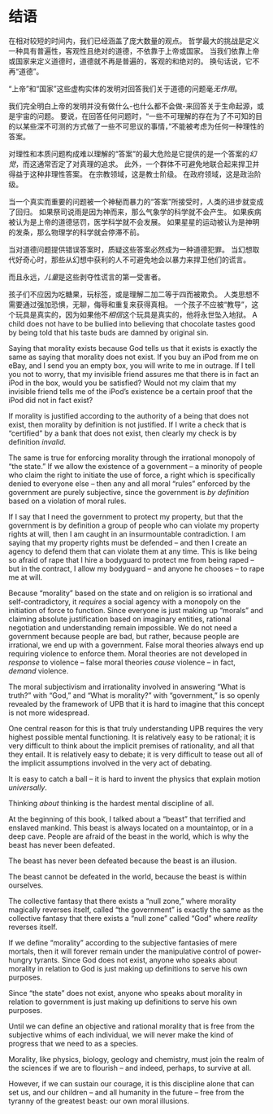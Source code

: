 # 结语

在相对较短的时间内，我们已经涵盖了庞大数量的观点。 哲学最大的挑战是定义一种具有普遍性，客观性且绝对的道德，不依靠于上帝或国家。 当我们依靠上帝或国家来定义道德时，道德就不再是普遍的，客观的和绝对的。 换句话说，它不再“道德”。

“上帝”和“国家”这些虚构实体的发明对回答我们关于道德的问题毫*无作用*。

我们完全明白上帝的发明并没有做什么-也什么都不会做-来回答关于生命起源，或是宇宙的问题。 要说，在回答任何问题时，“一些不可理解的存在为了不可知的目的以某些深不可测的方式做了一些不可思议的事情，”不能被考虑为任何一种理性的答案。

对理性和本质问题构成难以理解的“答案”的最大危险是它提供的是一个答案的*幻觉*，而这通常否定了对真理的追求。 此外，一个群体不可避免地联合起来捍卫并得益于这种非理性答案。 在宗教领域，这是教士阶级。 在政府领域，这是政治阶级。

当一个真实而重要的问题被一个神秘而暴力的“答案”所接受时，人类的进步就变成了回归。 如果祭司说雨是因为神而来，那么气象学的科学就不会产生。 如果疾病被认为是上帝的道德惩罚，医学科学就不会发展。 如果星星的运动被认为是神明的发条，那么物理学的科学就会停滞不前。

当对道德问题提供错误答案时，质疑这些答案必然成为一种道德犯罪。 当幻想取代好奇心时，那些从幻想中获利的人不可避免地会以暴力来捍卫他们的谎言。

而且永远，*儿童*是这些剥夺性谎言的第一受害者。

孩子们不应因为吃糖果，玩标签，或是理解二加二等于四而被欺负。 人类思想不需要通过强加恐惧，无聊，侮辱和重复来获得真相。 一个孩子不应被“教导”，这个玩具是真实的，因为如果他不*相信*这个玩具是真实的，他将永世坠入地狱。 A child does not have to be bullied into believing that chocolate tastes good by being told that his taste buds are damned by original sin.

Saying that morality exists because God tells us that it exists is exactly the same as saying that morality does not exist. If you buy an iPod from me on eBay, and I send you an empty box, you will write to me in outrage. If I tell you not to worry, that my invisible friend assures me that there is in fact an iPod in the box, would you be satisfied? Would not my claim that my invisible friend tells me of the iPod’s existence be a certain proof that the iPod did not in fact exist?

If morality is justified according to the authority of a being that does not exist, then morality by definition is not justified. If I write a check that is “certified” by a bank that does not exist, then clearly my check is by definition *invalid*.

The same is true for enforcing morality through the irrational monopoly of “the state.” If we allow the existence of a government – a minority of people who claim the right to initiate the use of force, a right which is specifically denied to everyone else – then any and all moral “rules” enforced by the government are purely subjective, since the government is *by definition* based on a violation of moral rules.

If I say that I need the government to protect my property, but that the government is by definition a group of people who can violate my property rights at will, then I am caught in an insurmountable contradiction. I am saying that my property rights must be defended – and then I create an agency to defend them that can violate them at any time. This is like being so afraid of rape that I hire a bodyguard to protect me from being raped – but in the contract, I allow my bodyguard – and anyone he chooses – to rape me at will.

Because “morality” based on the state and on religion is so irrational and self-contradictory, it *requires* a social agency with a monopoly on the initiation of force to function. Since everyone is just making up “morals” and claiming absolute justification based on imaginary entities, rational negotiation and understanding remain impossible. We do not need a government because people are bad, but rather, because people are irrational, we end up with a government. False moral theories always end up requiring violence to enforce them. Moral theories are not developed in *response* to violence – false moral theories *cause* violence – in fact, *demand* violence.

The moral subjectivism and irrationality involved in answering “What is truth?” with “God,” and “What is morality?” with “government,” is so openly revealed by the framework of UPB that it is hard to imagine that this concept is not more widespread.

One central reason for this is that truly understanding UPB requires the very highest possible mental functioning. It is relatively easy to be rational; it is very difficult to think about the implicit premises of rationality, and all that they entail. It is relatively easy to debate; it is very difficult to tease out all of the implicit assumptions involved in the very act of debating.

It is easy to catch a ball – it is hard to invent the physics that explain motion *universally*.

Thinking *about* thinking is the hardest mental discipline of all.

At the beginning of this book, I talked about a “beast” that terrified and enslaved mankind. This beast is always located on a mountaintop, or in a deep cave. People are afraid of the beast in the world, which is why the beast has never been defeated.

The beast has never been defeated because the beast is an illusion.

The beast cannot be defeated in the world, because the beast is within ourselves.

The collective fantasy that there exists a “null zone,” where morality magically reverses itself, called “the government” is exactly the same as the collective fantasy that there exists a “null zone” called “God” where *reality* reverses itself.

If we define “morality” according to the subjective fantasies of mere mortals, then it will forever remain under the manipulative control of power-hungry tyrants. Since God does not exist, anyone who speaks about morality in relation to God is just making up definitions to serve his own purposes.

Since “the state” does not exist, anyone who speaks about morality in relation to government is just making up definitions to serve his own purposes.

Until we can define an objective and rational morality that is free from the subjective whims of each individual, we will never make the kind of progress that we need to as a species.

Morality, like physics, biology, geology and chemistry, must join the realm of the sciences if we are to flourish – and indeed, perhaps, to survive at all.

However, if we can sustain our courage, it is this discipline alone that can set us, and our children – and all humanity in the future – free from the tyranny of the greatest beast: our own moral illusions.